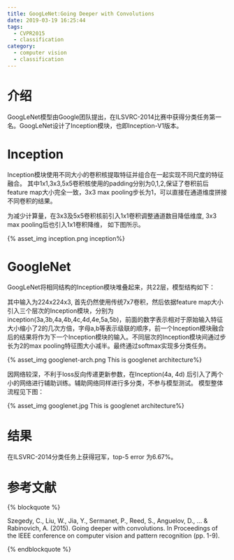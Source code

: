 ```yaml
---
title: GoogLeNet:Going Deeper with Convolutions
date: 2019-03-19 16:25:44
tags:
  - CVPR2015
  - classification
category:
  - computer vision
  - classification
---
```



# 介绍

GoogLeNet模型由Google团队提出，在ILSVRC-2014比赛中获得分类任务第一名。GoogLeNet设计了Inception模块，也即Inception-V1版本。

# Inception

Inception模块使用不同大小的卷积核提取特征并组合在一起实现不同尺度的特征融合。
其中1x1,3x3,5x5卷积核使用的padding分别为0,1,2,保证了卷积前后feature map大小完全一致，3x3 max pooling步长为1，可以直接在通道维度拼接不同卷积的结果。

为减少计算量，在3x3及5x5卷积核前引入1x1卷积调整通道数目降低维度, 3x3 max pooling后也引入1x1卷积降维， 如下图所示。

<div class='img-size-half'>
{% asset_img inception.png inception%}
</div>

# GoogleNet

GoogLeNet将相同结构的Inception模块堆叠起来，共22层，模型结构如下：

其中输入为224x224x3, 首先仍然使用传统7x7卷积，然后依据feature map大小引入三个层次的Inception模块，分别为inception(3a,3b,4a,4b,4c,4d,4e,5a,5b)，前面的数字表示相对于原始输入特征大小缩小了2的几次方倍，字母a,b等表示级联的顺序，前一个Inception模块融合后的结果将作为下一个Inception模块的输入。不同层次的Inception模块间通过步长为2的max
pooling特征图大小减半。最终通过softmax实现多分类任务。

{% asset_img googlenet-arch.png This is googlenet architecture%}

因网络较深，不利于loss反向传递更新参数，在Inception(4a, 4d) 后引入了两个小的网络进行辅助训练。辅助网络同样进行多分类，不参与模型测试。
模型整体流程见下图：

{% asset_img googlenet.jpg This is googlenet architecture%}

# 结果

在ILSVRC-2014分类任务上获得冠军，top-5 error 为6.67%。

# 参考文献

{% blockquote %}

Szegedy, C., Liu, W., Jia, Y., Sermanet, P., Reed, S., Anguelov, D., ... & Rabinovich, A. (2015). Going deeper with convolutions. In Proceedings of the IEEE conference on computer vision and pattern recognition (pp. 1-9).

{% endblockquote %}
